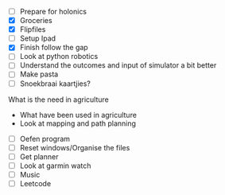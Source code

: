 - [ ] Prepare for holonics
- [x] Groceries
- [x] Flipfiles
- [ ] Setup Ipad
- [x] Finish follow the gap
- [ ] Look at python robotics
- [ ] Understand the outcomes and input of simulator a bit better
- [ ] Make pasta
- [ ] Snoekbraai kaartjies?

 What is the need in agriculture
- What have been used in agriculture
- Look at mapping and path planning

- [ ] Oefen program
- [ ] Reset windows/Organise the files
- [ ] Get planner
- [ ] Look at garmin watch
- [ ] Music
- [ ] Leetcode